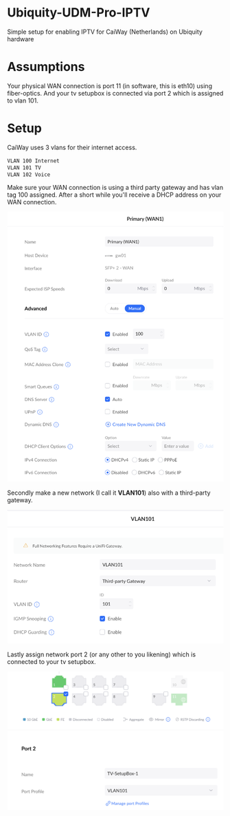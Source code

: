 # Ubiquity-UDM-Pro-IPTV

Simple setup for enabling IPTV for CaiWay (Netherlands) on Ubiquity hardware

# Assumptions

Your physical WAN connection is port 11 (in software, this is eth10) using fiber-optics. And your 
tv setupbox is connected via port 2 which is assigned to vlan 101.

# Setup

CaiWay uses 3 vlans for their internet access.

    VLAN 100 Internet   
    VLAN 101 TV   
    VLAN 102 Voice 

Make sure your WAN connection is using a third party gateway and has vlan tag 100 assigned.
After a short while you'll receive a DHCP address on your WAN connection. 

![Primary WAN](/primary-wan.png "Primary WAN")

Secondly make a new network (I call it **VLAN101**) also with a third-party gateway.

![IPTV Network](/IPTV-Network.png "IPTV Network (VLAN101)")

Lastly assign network port 2 (or any other to you likening) which is connected to your tv setupbox.

![Port Profile](/Port-profile.png "Port Profile")


